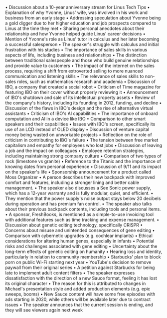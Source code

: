 • Discussion about a 10-year anniversary stream for Linus Tech Tips
• Explanation of why Yvonne, Linus' wife, was involved in his work and business from an early stage
• Addressing speculation about Yvonne being a gold digger due to her higher education and job prospects compared to Linus at the time they met
• Sharing personal anecdotes about their relationship and how Yvonne helped guide Linus' career decisions
• Mention of Yvonne's role as Linus' tutor in calculus and her later becoming a successful salesperson
• The speaker's struggle with calculus and initial frustration with his studies
• The importance of sales skills in various aspects of life, including business and relationships
• The distinction between traditional salespeople and those who build genuine relationships and provide value to customers
• The impact of the internet on the sales process, requiring a shift from extroverted selling to more nuanced communication and listening skills
• The relevance of sales skills to non-sales roles, such as mathematics research and academia
• Discussion of IBO, a company that created a social robot
• Criticism of Time magazine for featuring IBO on their cover without properly reviewing it
• Announcement of IBO's shutdown and sale of its intellectual property assets
• Review of the company's history, including its founding in 2012, funding, and decline
• Discussion of the flaws in IBO's design and the rise of alternative virtual assistants
• Criticism of IBO's AI capabilities
• The importance of onboard computation and AI in a device like IBO
• Comparison to other smart speakers and their capabilities
• Issues with IBO's screen, specifically its use of an LCD instead of OLED display
• Discussion of venture capital money being wasted on unworkable projects
• Reflection on the role of criticism in contributing to IBO's failure
• The tension between free market capitalism and empathy for employees who lost jobs
• Discussion of leaving a job and the impact on colleagues
• Employee retention strategies, including maintaining strong company culture
• Comparison of two types of rock (limestone vs granite)
• Reference to the Titanic and the importance of knowing dates from personal experience
• Discussion of 9/11 and its impact on the speaker's life
• Sponsorship announcement for a product called Moss Organizer
• A person describes their new backpack with improved comfort and features, including a stronger lining and better cable management.
• The speaker also discusses a See Sonic power supply, which has a 12-year warranty and is fully modular, quiet, and efficient.
• They mention that the power supply's noise output stays below 20 decibels during operation and has premium fan control.
• The speaker also talks about their previous backpack contents, including tools and personal items.
• A sponsor, FreshBooks, is mentioned as a simple-to-use invoicing tool with additional features such as time tracking and expense management.
• Discussion about genetic editing technology, specifically CRISPR
• Concerns about misuse and unintended consequences of gene editing
• Comparison with cybernetic upgrades (e.g. cochlear implants)
• Ethical considerations for altering human genes, especially in infants
• Potential risks and challenges associated with gene editing
• Uncertainty about the long-term effects of genetic editing on humanity
• Hearing loss and identity, particularly in relation to community membership
• Starbucks' plan to block porn on public Wi-Fi starting next year
• YouTube's decision to remove paywall from their original series
• A petition against Starbucks for being late to implement adult content filters
• The speaker expresses dissatisfaction with the direction of a new Sauce format, feeling it has lost its original character
• The reason for this is attributed to changes in Michael's presentation style and added production elements (e.g. epic sweeps, booms)
• New Sauce content will have some free episodes with ads starting in 2020, while others will be available later due to contract issues
• The speaker announces that the current session is ending, and they will see viewers again next week